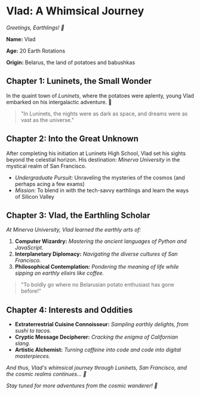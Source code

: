 # Vlad: A Whimsical Journey

*Greetings, Earthlings! 🚀*

**Name:** Vlad

**Age:** 20 Earth Rotations

**Origin:** Belarus, the land of potatoes and babushkas

## Chapter 1: Luninets, the Small Wonder

In the quaint town of *Luninets*, where the potatoes were aplenty, young Vlad embarked on his intergalactic adventure. 🥔

> "In Luninets, the nights were as dark as space, and dreams were as vast as the universe."

## Chapter 2: Into the Great Unknown

After completing his initiation at Luninets High School, Vlad set his sights beyond the celestial horizon. His destination: *Minerva University* in the mystical realm of San Francisco.

- *Undergraduate Pursuit:* Unraveling the mysteries of the cosmos (and perhaps acing a few exams)
- *Mission:* To blend in with the tech-savvy earthlings and learn the ways of Silicon Valley

## Chapter 3: Vlad, the Earthling Scholar

*At Minerva University, Vlad learned the earthly arts of:*

1. **Computer Wizardry:** _Mastering the ancient languages of Python and JavaScript._
2. **Interplanetary Diplomacy:** _Navigating the diverse cultures of San Francisco._
3. **Philosophical Contemplation:** _Pondering the meaning of life while sipping on earthly elixirs like coffee._

> "To boldly go where no Belarusian potato enthusiast has gone before!"

## Chapter 4: Interests and Oddities

- **Extraterrestrial Cuisine Connoisseur:** *Sampling earthly delights, from sushi to tacos.*
- **Cryptic Message Decipherer:** *Cracking the enigma of Californian slang.*
- **Artistic Alchemist:** *Turning caffeine into code and code into digital masterpieces.*

*And thus, Vlad's whimsical journey through Luninets, San Francisco, and the cosmic realms continues... 🌌*

*Stay tuned for more adventures from the cosmic wanderer! 🚀*
